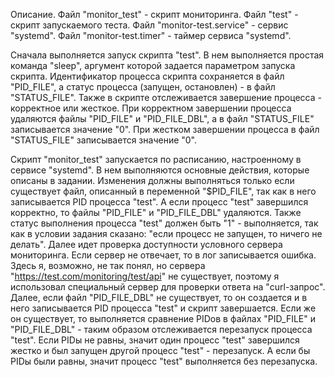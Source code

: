 Описание.
Файл "monitor_test" - скрипт мониторинга.
Файл "test" - скрипт запускаемого теста.
Файл "monitor-test.service" - сервис "systemd".
Файл "monitor-test.timer" - таймер сервиса "systemd".

Сначала выполняется запуск скрипта "test". В нем выполняется простая команда "sleep", аргумент которой задается параметром запуска скрипта.
Идентификатор процесса скрипта сохраняется в файл "PID_FILE", а статус процесса (запущен, остановлен) - в файл "STATUS_FILE".
Также в скрипте отслеживается завершение процесса - корректное или жесткое. При корректном завершении процесса удаляются файлы "PID_FILE" и "PID_FILE_DBL",
а в файл "STATUS_FILE" записывается значение "0". При жестком завершении процесса в файл "STATUS_FILE" записывается значение "0".

Скрипт "monitor_test" запускается по расписанию, настроенному в сервисе "systemd". В нем выполняются основные действия, которые описаны в задании.
Изменения должны выполняться только если существует файл, описанный в переменной "$PID_FILE", так как в него записывается PID процесса "test".
А если процесс "test" завершился корректно, то файлы "PID_FILE" и "PID_FILE_DBL" удаляются. Также статус выполнения процесса "test" должен быть "1" - выполняется, так как
в условии задания сказано: "если процесс не запущен, то ничего не делать".
Далее идет проверка доступности условного сервера мониторинга. Если сервер не отвечает, то в лог записывается ошибка. Здесь я, возможно, не так понял, но сервера "https://test.com/monitoring/test/api"
не существует, поэтому я использовал специальный сервер для проверки ответа на "curl-запрос".
Далее, если файл "PID_FILE_DBL" не существует, то он создается и в него записывается PID процесса "test" и скрипт завершается. Если же он существует,
то выполняется сравнение PIDов в файлах "PID_FILE" и "PID_FILE_DBL" - таким образом отслеживается перезапуск процесса "test". Если PIDы не равны, значит один процесс "test" завершился жестко и был
запущен другой процесс "test" - перезапуск. А если бы PIDы были равны, значит процесс "test" выполняется без перезапуска.

